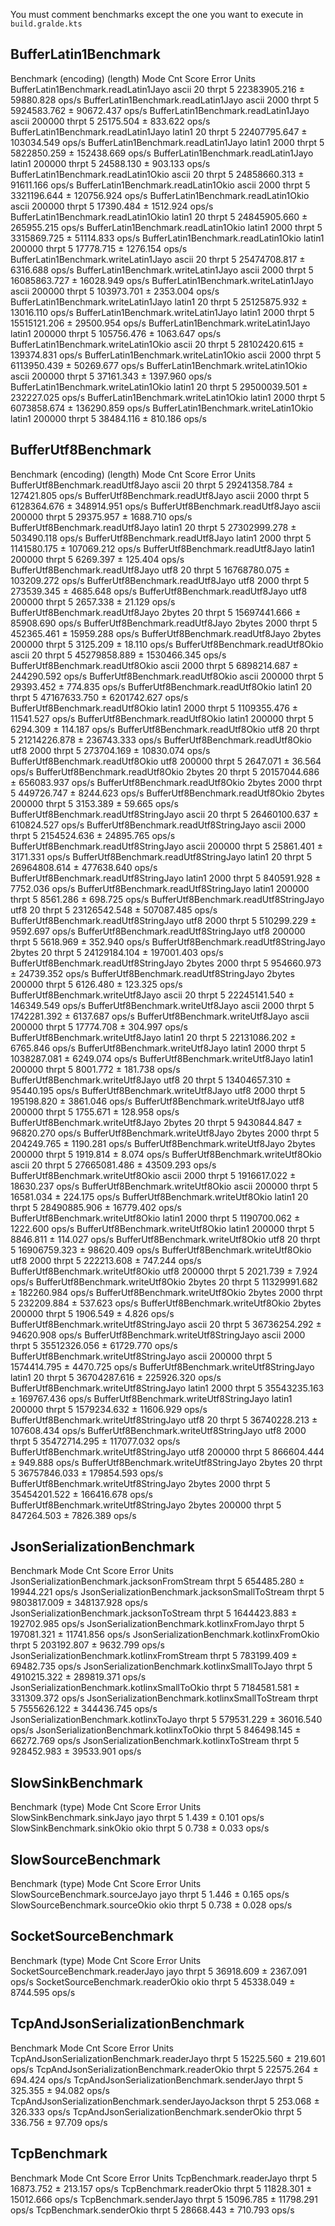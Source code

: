 You must comment benchmarks except the one you want to execute in `build.gralde.kts`

## BufferLatin1Benchmark

Benchmark                              (encoding)  (length)   Mode  Cnt         Score        Error  Units
BufferLatin1Benchmark.readLatin1Jayo        ascii        20  thrpt    5  22383905.216 ±  59880.828  ops/s
BufferLatin1Benchmark.readLatin1Jayo        ascii      2000  thrpt    5   5924583.762 ±  90672.437  ops/s
BufferLatin1Benchmark.readLatin1Jayo        ascii    200000  thrpt    5     25175.504 ±    833.622  ops/s
BufferLatin1Benchmark.readLatin1Jayo       latin1        20  thrpt    5  22407795.647 ± 103034.549  ops/s
BufferLatin1Benchmark.readLatin1Jayo       latin1      2000  thrpt    5   5822850.259 ± 152438.669  ops/s
BufferLatin1Benchmark.readLatin1Jayo       latin1    200000  thrpt    5     24588.130 ±    903.133  ops/s
BufferLatin1Benchmark.readLatin1Okio        ascii        20  thrpt    5  24858660.313 ±  91611.166  ops/s
BufferLatin1Benchmark.readLatin1Okio        ascii      2000  thrpt    5   3321196.644 ± 120756.924  ops/s
BufferLatin1Benchmark.readLatin1Okio        ascii    200000  thrpt    5     17390.484 ±   1512.924  ops/s
BufferLatin1Benchmark.readLatin1Okio       latin1        20  thrpt    5  24845905.660 ± 265955.215  ops/s
BufferLatin1Benchmark.readLatin1Okio       latin1      2000  thrpt    5   3315869.725 ±  51114.833  ops/s
BufferLatin1Benchmark.readLatin1Okio       latin1    200000  thrpt    5     17778.715 ±   1276.154  ops/s
BufferLatin1Benchmark.writeLatin1Jayo       ascii        20  thrpt    5  25474708.817 ±   6316.688  ops/s
BufferLatin1Benchmark.writeLatin1Jayo       ascii      2000  thrpt    5  16085863.727 ±  16028.949  ops/s
BufferLatin1Benchmark.writeLatin1Jayo       ascii    200000  thrpt    5    103973.701 ±   2353.004  ops/s
BufferLatin1Benchmark.writeLatin1Jayo      latin1        20  thrpt    5  25125875.932 ±  13016.110  ops/s
BufferLatin1Benchmark.writeLatin1Jayo      latin1      2000  thrpt    5  15515121.206 ±  29500.954  ops/s
BufferLatin1Benchmark.writeLatin1Jayo      latin1    200000  thrpt    5    105756.476 ±   1063.647  ops/s
BufferLatin1Benchmark.writeLatin1Okio       ascii        20  thrpt    5  28102420.615 ± 139374.831  ops/s
BufferLatin1Benchmark.writeLatin1Okio       ascii      2000  thrpt    5   6113950.439 ±  50269.677  ops/s
BufferLatin1Benchmark.writeLatin1Okio       ascii    200000  thrpt    5     37161.343 ±   1397.960  ops/s
BufferLatin1Benchmark.writeLatin1Okio      latin1        20  thrpt    5  29500039.501 ± 232227.025  ops/s
BufferLatin1Benchmark.writeLatin1Okio      latin1      2000  thrpt    5   6073858.674 ± 136290.859  ops/s
BufferLatin1Benchmark.writeLatin1Okio      latin1    200000  thrpt    5     38484.116 ±    810.186  ops/s

## BufferUtf8Benchmark

Benchmark                                (encoding)  (length)   Mode  Cnt         Score         Error  Units
BufferUtf8Benchmark.readUtf8Jayo              ascii        20  thrpt    5  29241358.784 ±  127421.805  ops/s
BufferUtf8Benchmark.readUtf8Jayo              ascii      2000  thrpt    5   6128364.676 ±  348914.951  ops/s
BufferUtf8Benchmark.readUtf8Jayo              ascii    200000  thrpt    5     29375.957 ±    1688.710  ops/s
BufferUtf8Benchmark.readUtf8Jayo             latin1        20  thrpt    5  27302999.278 ±  503490.118  ops/s
BufferUtf8Benchmark.readUtf8Jayo             latin1      2000  thrpt    5   1141580.175 ±  107069.212  ops/s
BufferUtf8Benchmark.readUtf8Jayo             latin1    200000  thrpt    5      6269.397 ±     125.404  ops/s
BufferUtf8Benchmark.readUtf8Jayo               utf8        20  thrpt    5  16768780.075 ±  103209.272  ops/s
BufferUtf8Benchmark.readUtf8Jayo               utf8      2000  thrpt    5    273539.345 ±    4685.648  ops/s
BufferUtf8Benchmark.readUtf8Jayo               utf8    200000  thrpt    5      2657.338 ±      21.129  ops/s
BufferUtf8Benchmark.readUtf8Jayo             2bytes        20  thrpt    5  15697441.666 ±   85908.690  ops/s
BufferUtf8Benchmark.readUtf8Jayo             2bytes      2000  thrpt    5    452365.461 ±   15959.288  ops/s
BufferUtf8Benchmark.readUtf8Jayo             2bytes    200000  thrpt    5      3125.209 ±      18.110  ops/s
BufferUtf8Benchmark.readUtf8Okio              ascii        20  thrpt    5  45279858.889 ± 1530466.345  ops/s
BufferUtf8Benchmark.readUtf8Okio              ascii      2000  thrpt    5   6898214.687 ±  244290.592  ops/s
BufferUtf8Benchmark.readUtf8Okio              ascii    200000  thrpt    5     29393.452 ±     774.835  ops/s
BufferUtf8Benchmark.readUtf8Okio             latin1        20  thrpt    5  47167633.750 ± 6201742.627  ops/s
BufferUtf8Benchmark.readUtf8Okio             latin1      2000  thrpt    5   1109355.476 ±   11541.527  ops/s
BufferUtf8Benchmark.readUtf8Okio             latin1    200000  thrpt    5      6294.309 ±     114.187  ops/s
BufferUtf8Benchmark.readUtf8Okio               utf8        20  thrpt    5  21214226.878 ±  236743.333  ops/s
BufferUtf8Benchmark.readUtf8Okio               utf8      2000  thrpt    5    273704.169 ±   10830.074  ops/s
BufferUtf8Benchmark.readUtf8Okio               utf8    200000  thrpt    5      2647.071 ±      36.564  ops/s
BufferUtf8Benchmark.readUtf8Okio             2bytes        20  thrpt    5  20157044.686 ±  656083.937  ops/s
BufferUtf8Benchmark.readUtf8Okio             2bytes      2000  thrpt    5    449726.747 ±    8244.623  ops/s
BufferUtf8Benchmark.readUtf8Okio             2bytes    200000  thrpt    5      3153.389 ±      59.665  ops/s
BufferUtf8Benchmark.readUtf8StringJayo        ascii        20  thrpt    5  26460100.637 ±  610824.527  ops/s
BufferUtf8Benchmark.readUtf8StringJayo        ascii      2000  thrpt    5   2154524.636 ±   24895.765  ops/s
BufferUtf8Benchmark.readUtf8StringJayo        ascii    200000  thrpt    5     25861.401 ±    3171.331  ops/s
BufferUtf8Benchmark.readUtf8StringJayo       latin1        20  thrpt    5  26964808.614 ±  477638.640  ops/s
BufferUtf8Benchmark.readUtf8StringJayo       latin1      2000  thrpt    5    840591.928 ±    7752.036  ops/s
BufferUtf8Benchmark.readUtf8StringJayo       latin1    200000  thrpt    5      8561.286 ±     698.725  ops/s
BufferUtf8Benchmark.readUtf8StringJayo         utf8        20  thrpt    5  23126542.548 ±  507087.485  ops/s
BufferUtf8Benchmark.readUtf8StringJayo         utf8      2000  thrpt    5    510299.229 ±    9592.697  ops/s
BufferUtf8Benchmark.readUtf8StringJayo         utf8    200000  thrpt    5      5618.969 ±     352.940  ops/s
BufferUtf8Benchmark.readUtf8StringJayo       2bytes        20  thrpt    5  24129184.104 ±  197001.403  ops/s
BufferUtf8Benchmark.readUtf8StringJayo       2bytes      2000  thrpt    5    954660.973 ±   24739.352  ops/s
BufferUtf8Benchmark.readUtf8StringJayo       2bytes    200000  thrpt    5      6126.480 ±     123.325  ops/s
BufferUtf8Benchmark.writeUtf8Jayo             ascii        20  thrpt    5  22245141.540 ±  146349.549  ops/s
BufferUtf8Benchmark.writeUtf8Jayo             ascii      2000  thrpt    5   1742281.392 ±    6137.687  ops/s
BufferUtf8Benchmark.writeUtf8Jayo             ascii    200000  thrpt    5     17774.708 ±     304.997  ops/s
BufferUtf8Benchmark.writeUtf8Jayo            latin1        20  thrpt    5  22131086.202 ±    6765.846  ops/s
BufferUtf8Benchmark.writeUtf8Jayo            latin1      2000  thrpt    5   1038287.081 ±    6249.074  ops/s
BufferUtf8Benchmark.writeUtf8Jayo            latin1    200000  thrpt    5      8001.772 ±     181.738  ops/s
BufferUtf8Benchmark.writeUtf8Jayo              utf8        20  thrpt    5  13404657.310 ±   95440.195  ops/s
BufferUtf8Benchmark.writeUtf8Jayo              utf8      2000  thrpt    5    195198.820 ±    3861.046  ops/s
BufferUtf8Benchmark.writeUtf8Jayo              utf8    200000  thrpt    5      1755.671 ±     128.958  ops/s
BufferUtf8Benchmark.writeUtf8Jayo            2bytes        20  thrpt    5   9430844.847 ±   96820.270  ops/s
BufferUtf8Benchmark.writeUtf8Jayo            2bytes      2000  thrpt    5    204249.765 ±    1190.281  ops/s
BufferUtf8Benchmark.writeUtf8Jayo            2bytes    200000  thrpt    5      1919.814 ±       8.074  ops/s
BufferUtf8Benchmark.writeUtf8Okio             ascii        20  thrpt    5  27665081.486 ±   43509.293  ops/s
BufferUtf8Benchmark.writeUtf8Okio             ascii      2000  thrpt    5   1916617.022 ±   18630.237  ops/s
BufferUtf8Benchmark.writeUtf8Okio             ascii    200000  thrpt    5     16581.034 ±     224.175  ops/s
BufferUtf8Benchmark.writeUtf8Okio            latin1        20  thrpt    5  28490885.906 ±   16779.402  ops/s
BufferUtf8Benchmark.writeUtf8Okio            latin1      2000  thrpt    5   1190700.062 ±    1222.600  ops/s
BufferUtf8Benchmark.writeUtf8Okio            latin1    200000  thrpt    5      8846.811 ±     114.027  ops/s
BufferUtf8Benchmark.writeUtf8Okio              utf8        20  thrpt    5  16906759.323 ±   98620.409  ops/s
BufferUtf8Benchmark.writeUtf8Okio              utf8      2000  thrpt    5    222213.608 ±     747.244  ops/s
BufferUtf8Benchmark.writeUtf8Okio              utf8    200000  thrpt    5      2021.739 ±       7.924  ops/s
BufferUtf8Benchmark.writeUtf8Okio            2bytes        20  thrpt    5  11329991.682 ±  182260.984  ops/s
BufferUtf8Benchmark.writeUtf8Okio            2bytes      2000  thrpt    5    232209.884 ±     537.623  ops/s
BufferUtf8Benchmark.writeUtf8Okio            2bytes    200000  thrpt    5      1906.549 ±       4.826  ops/s
BufferUtf8Benchmark.writeUtf8StringJayo       ascii        20  thrpt    5  36736254.292 ±   94620.908  ops/s
BufferUtf8Benchmark.writeUtf8StringJayo       ascii      2000  thrpt    5  35512326.056 ±   61729.770  ops/s
BufferUtf8Benchmark.writeUtf8StringJayo       ascii    200000  thrpt    5   1574414.795 ±    4470.725  ops/s
BufferUtf8Benchmark.writeUtf8StringJayo      latin1        20  thrpt    5  36704287.616 ±  225926.320  ops/s
BufferUtf8Benchmark.writeUtf8StringJayo      latin1      2000  thrpt    5  35543235.163 ±  169767.436  ops/s
BufferUtf8Benchmark.writeUtf8StringJayo      latin1    200000  thrpt    5   1579234.632 ±   11606.929  ops/s
BufferUtf8Benchmark.writeUtf8StringJayo        utf8        20  thrpt    5  36740228.213 ±  107608.434  ops/s
BufferUtf8Benchmark.writeUtf8StringJayo        utf8      2000  thrpt    5  35472714.295 ±  117077.032  ops/s
BufferUtf8Benchmark.writeUtf8StringJayo        utf8    200000  thrpt    5    866604.444 ±     949.888  ops/s
BufferUtf8Benchmark.writeUtf8StringJayo      2bytes        20  thrpt    5  36757846.033 ±  179854.593  ops/s
BufferUtf8Benchmark.writeUtf8StringJayo      2bytes      2000  thrpt    5  35454201.522 ±  166416.678  ops/s
BufferUtf8Benchmark.writeUtf8StringJayo      2bytes    200000  thrpt    5    847264.503 ±    7826.389  ops/s

## JsonSerializationBenchmark

Benchmark                                         Mode  Cnt        Score        Error  Units
JsonSerializationBenchmark.jacksonFromStream     thrpt    5   654485.280 ±  19944.221  ops/s
JsonSerializationBenchmark.jacksonSmallToStream  thrpt    5  9803817.009 ± 348137.928  ops/s
JsonSerializationBenchmark.jacksonToStream       thrpt    5  1644423.883 ± 192702.985  ops/s
JsonSerializationBenchmark.kotlinxFromJayo       thrpt    5   197081.321 ±  11741.856  ops/s
JsonSerializationBenchmark.kotlinxFromOkio       thrpt    5   203192.807 ±   9632.799  ops/s
JsonSerializationBenchmark.kotlinxFromStream     thrpt    5   783199.409 ±  69482.735  ops/s
JsonSerializationBenchmark.kotlinxSmallToJayo    thrpt    5  4910215.322 ± 289819.371  ops/s
JsonSerializationBenchmark.kotlinxSmallToOkio    thrpt    5  7184581.581 ± 331309.372  ops/s
JsonSerializationBenchmark.kotlinxSmallToStream  thrpt    5  7555626.122 ± 344436.745  ops/s
JsonSerializationBenchmark.kotlinxToJayo         thrpt    5   579531.229 ±  36016.540  ops/s
JsonSerializationBenchmark.kotlinxToOkio         thrpt    5   846498.145 ±  66272.769  ops/s
JsonSerializationBenchmark.kotlinxToStream       thrpt    5   928452.983 ±  39533.901  ops/s

## SlowSinkBenchmark

Benchmark                   (type)   Mode  Cnt  Score   Error  Units
SlowSinkBenchmark.sinkJayo    jayo  thrpt    5  1.439 ± 0.101  ops/s
SlowSinkBenchmark.sinkOkio    okio  thrpt    5  0.738 ± 0.033  ops/s

## SlowSourceBenchmark

Benchmark                       (type)   Mode  Cnt  Score   Error  Units
SlowSourceBenchmark.sourceJayo    jayo  thrpt    5  1.446 ± 0.165  ops/s
SlowSourceBenchmark.sourceOkio    okio  thrpt    5  0.738 ± 0.028  ops/s

## SocketSourceBenchmark

Benchmark                         (type)   Mode  Cnt      Score      Error  Units
SocketSourceBenchmark.readerJayo    jayo  thrpt    5  36918.609 ± 2367.091  ops/s
SocketSourceBenchmark.readerOkio    okio  thrpt    5  45338.049 ± 8744.595  ops/s

## TcpAndJsonSerializationBenchmark

Benchmark                                            Mode  Cnt      Score     Error  Units
TcpAndJsonSerializationBenchmark.readerJayo         thrpt    5  15225.560 ±   219.601  ops/s
TcpAndJsonSerializationBenchmark.readerOkio         thrpt    5  22575.264 ±   694.424  ops/s
TcpAndJsonSerializationBenchmark.senderJayo         thrpt    5    325.355 ±    94.082  ops/s
TcpAndJsonSerializationBenchmark.senderJayoJackson  thrpt    5    253.068 ±   326.333  ops/s
TcpAndJsonSerializationBenchmark.senderOkio         thrpt    5    336.756 ±    97.709  ops/s

## TcpBenchmark

Benchmark                 Mode  Cnt      Score       Error  Units
TcpBenchmark.readerJayo  thrpt    5  16873.752 ±   213.157  ops/s
TcpBenchmark.readerOkio  thrpt    5  11828.301 ± 15012.666  ops/s
TcpBenchmark.senderJayo  thrpt    5  15096.785 ± 11798.291  ops/s
TcpBenchmark.senderOkio  thrpt    5  28668.443 ±   710.793  ops/s
